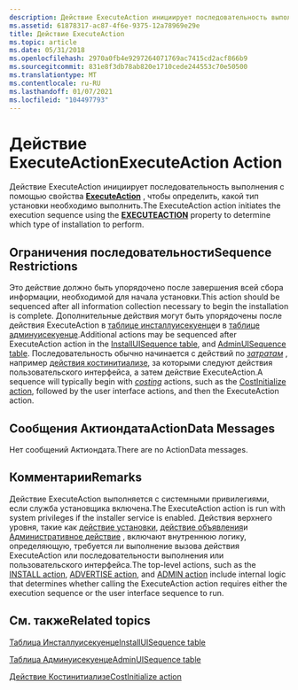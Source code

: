 ```yaml
---
description: Действие ExecuteAction инициирует последовательность выполнения с помощью свойства EXECUTEACTION, чтобы определить, какой тип установки необходимо выполнить.
ms.assetid: 61878317-ac87-4f6e-9375-12a78969e29e
title: Действие ExecuteAction
ms.topic: article
ms.date: 05/31/2018
ms.openlocfilehash: 2970a0fb4e9297264071769ac7415cd2acf866b9
ms.sourcegitcommit: 831e8f3db78ab820e1710cede244553c70e50500
ms.translationtype: MT
ms.contentlocale: ru-RU
ms.lasthandoff: 01/07/2021
ms.locfileid: "104497793"
---
```

# <a name="executeaction-action"></a><span data-ttu-id="d82c7-103">Действие ExecuteAction</span><span class="sxs-lookup"><span data-stu-id="d82c7-103">ExecuteAction Action</span></span>

<span data-ttu-id="d82c7-104">Действие ExecuteAction инициирует последовательность выполнения с помощью свойства [**ExecuteAction**](executeaction.md) , чтобы определить, какой тип установки необходимо выполнить.</span><span class="sxs-lookup"><span data-stu-id="d82c7-104">The ExecuteAction action initiates the execution sequence using the [**EXECUTEACTION**](executeaction.md) property to determine which type of installation to perform.</span></span>

## <a name="sequence-restrictions"></a><span data-ttu-id="d82c7-105">Ограничения последовательности</span><span class="sxs-lookup"><span data-stu-id="d82c7-105">Sequence Restrictions</span></span>

<span data-ttu-id="d82c7-106">Это действие должно быть упорядочено после завершения всей сбора информации, необходимой для начала установки.</span><span class="sxs-lookup"><span data-stu-id="d82c7-106">This action should be sequenced after all information collection necessary to begin the installation is complete.</span></span> <span data-ttu-id="d82c7-107">Дополнительные действия могут быть упорядочены после действия ExecuteAction в [таблице инсталлуисекуенце](installuisequence-table.md)и в [таблице админуисекуенце](adminuisequence-table.md).</span><span class="sxs-lookup"><span data-stu-id="d82c7-107">Additional actions may be sequenced after ExecuteAction action in the [InstallUISequence table](installuisequence-table.md), and [AdminUISequence table](adminuisequence-table.md).</span></span> <span data-ttu-id="d82c7-108">Последовательность обычно начинается с действий по [*затратам*](c-gly.md) , например [действия костинитиализе](costinitialize-action.md), за которыми следуют действия пользовательского интерфейса, а затем действие ExecuteAction.</span><span class="sxs-lookup"><span data-stu-id="d82c7-108">A sequence will typically begin with [*costing*](c-gly.md) actions, such as the [CostInitialize action](costinitialize-action.md), followed by the user interface actions, and then the ExecuteAction action.</span></span>

## <a name="actiondata-messages"></a><span data-ttu-id="d82c7-109">Сообщения Актиондата</span><span class="sxs-lookup"><span data-stu-id="d82c7-109">ActionData Messages</span></span>

<span data-ttu-id="d82c7-110">Нет сообщений Актиондата.</span><span class="sxs-lookup"><span data-stu-id="d82c7-110">There are no ActionData messages.</span></span>

## <a name="remarks"></a><span data-ttu-id="d82c7-111">Комментарии</span><span class="sxs-lookup"><span data-stu-id="d82c7-111">Remarks</span></span>

<span data-ttu-id="d82c7-112">Действие ExecuteAction выполняется с системными привилегиями, если служба установщика включена.</span><span class="sxs-lookup"><span data-stu-id="d82c7-112">The ExecuteAction action is run with system privileges if the installer service is enabled.</span></span> <span data-ttu-id="d82c7-113">Действия верхнего уровня, такие как [действие установки](install-action.md), [действие объявления](advertise-action.md)и [Административное действие](admin-action.md) , включают внутреннюю логику, определяющую, требуется ли выполнение вызова действия ExecuteAction или последовательности выполнения или пользовательского интерфейса.</span><span class="sxs-lookup"><span data-stu-id="d82c7-113">The top-level actions, such as the [INSTALL action](install-action.md), [ADVERTISE action](advertise-action.md), and [ADMIN action](admin-action.md) include internal logic that determines whether calling the ExecuteAction action requires either the execution sequence or the user interface sequence to run.</span></span>

## <a name="related-topics"></a><span data-ttu-id="d82c7-114">См. также</span><span class="sxs-lookup"><span data-stu-id="d82c7-114">Related topics</span></span>

<dl> <dt>

[<span data-ttu-id="d82c7-115">Таблица Инсталлуисекуенце</span><span class="sxs-lookup"><span data-stu-id="d82c7-115">InstallUISequence table</span></span>](installuisequence-table.md)
</dt> <dt>

[<span data-ttu-id="d82c7-116">Таблица Админуисекуенце</span><span class="sxs-lookup"><span data-stu-id="d82c7-116">AdminUISequence table</span></span>](adminuisequence-table.md)
</dt> <dt>

[<span data-ttu-id="d82c7-117">Действие Костинитиализе</span><span class="sxs-lookup"><span data-stu-id="d82c7-117">CostInitialize action</span></span>](costinitialize-action.md)
</dt> </dl>

 

 



